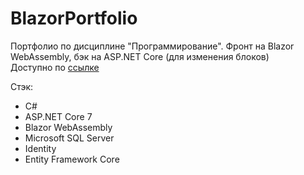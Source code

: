 # BlazorPortfolio
Портфолио по дисциплине "Программирование". Фронт на Blazor WebAssembly, бэк на ASP.NET Core (для изменения блоков)  
Доступно по <a href="https://bee-joo.ru" target="_blank">ссылке</a>

Стэк:
- C#
- ASP.NET Core 7
- Blazor WebAssembly
- Microsoft SQL Server
- Identity
- Entity Framework Core
